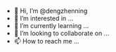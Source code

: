 - 👋 Hi, I’m @dengzhenning
- 👀 I’m interested in ...
- 🌱 I’m currently learning ...
- 💞️ I’m looking to collaborate on ...
- 📫 How to reach me ...

<!---
dengzhenning/dengzhenning is a ✨ special ✨ repository because its `README.md` (this file) appears on your GitHub profile.
You can click the Preview link to take a look at your changes.
--->
